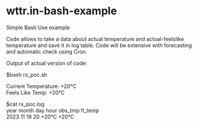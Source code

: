 # wttr.in-bash-example
Simple Bash Use example 

Code allows to take a data about actual temperature and actual-feelslike temperature and save it in log table. 
Code will be extensive with forecasting and automatic check using Cron. 

Output of actual version of code: 

$bash rx_poc.sh  

Current Temperature: +20°C  
Feels Like Temp: +20°C

$cat rx_poc.log   
year  month  day  hour  obs_tmp  fl_temp  
2023  11     19   20    +20°C    +20°C

